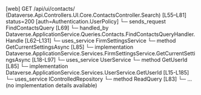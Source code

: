 [web] GET /api/ui/contacts/  (Dataverse.Api.Controllers.UI.Core.ContactsController.Search)  [L55–L81] status=200 [auth=Authentication.UserPolicy]
  └─ sends_request FindContactsQuery [L69]
    └─ handled_by Dataverse.ApplicationService.Queries.Contacts.FindContactsQueryHandler.Handle [L62–L131]
      └─ uses_service FirmSettingsService
        └─ method GetCurrentSettingsAsync [L85]
          └─ implementation Dataverse.ApplicationService.Services.FirmSettingsService.GetCurrentSettingsAsync [L18-L97]
      └─ uses_service UserService
        └─ method GetUserId [L85]
          └─ implementation Dataverse.ApplicationService.Services.UserService.GetUserId [L15-L185]
      └─ uses_service IControlledRepository<Contact>
        └─ method ReadQuery [L83]
          └─ ... (no implementation details available)

